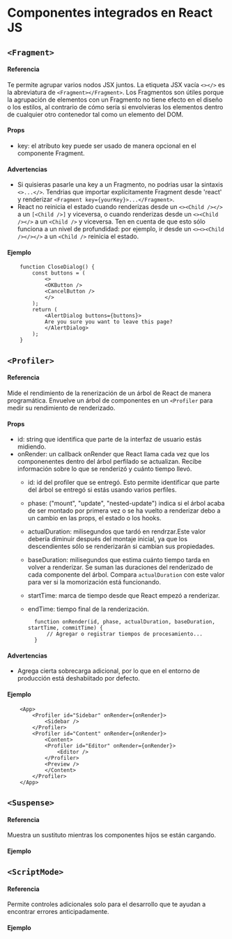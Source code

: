 # Componentes integrados en React JS

## `<Fragment>`

#### __Referencia__

Te permite agrupar varios nodos JSX juntos. La etiqueta JSX vacía `<></>` es la abreviatura de `<Fragment></Fragment>`. Los Fragmentos son útiles porque la agrupación de elementos con un Fragmento no tiene efecto en el diseño o los estilos, al contrario de cómo sería si envolvieras los elementos dentro de cualquier otro contenedor tal como un elemento del DOM.

#### __Props__

+ key: el atributo key puede ser usado de manera opcional en el componente Fragment.

#### __Advertencias__

+ Si quisieras pasarle una key a un Fragmento, no podrias usar la sintaxis `<>...</>`. Tendrias que importar explícitamente Fragment desde 'react' y renderizar `<Fragment key={yourKey}>...</Fragment>`.
+ React no reinicia el estado cuando renderizas desde un `<><Child /></>` a un `[<Child />]` y viceversa, o cuando renderizas desde un `<><Child /></>` a un `<Child />` y viceversa. Ten en cuenta de que esto sólo funciona a un nivel de profundidad: por ejemplo, ir desde un `<><><Child /></></>` a un `<Child />` reinicia el estado.

#### __Ejemplo__

        function CloseDialog() {
            const buttons = (
                <>
                <OKButton />
                <CancelButton />
                </>
            );
            return (
                <AlertDialog buttons={buttons}>
                Are you sure you want to leave this page?
                </AlertDialog>
            );
        }   

## `<Profiler>`

#### __Referencia__

Mide el rendimiento de la renerización de un árbol de React de manera 
programática. Envuelve un árbol de componentes en un `<Profiler` para medir su rendimiento de renderizado.

#### __Props__

+ id: string que identifica que parte de la interfaz de usuario estás midiendo.
+ onRender: un callback onRender que React llama cada vez que los componenentes dentro del árbol perfilado se actualizan. Recibe información sobre lo que se renderizó y cuánto tiempo llevó.
    + id: id del profiler que se entregó. Esto permite identificar que parte del árbol se entregó si estás usando varios perfiles.
    + phase: ("mount", "update", "nested-update") indica si el árbol acaba de ser montado por primera vez o se ha vuelto a renderizar debo a un cambio en las props, el estado o los hooks. 
    + actualDuration: milisegundos que tardó en rendrzar.Este valor debería diminuir después del montaje inicial, ya que los descendientes sólo se renderizarán si cambian sus propiedades.
    + baseDuration: milisegundos que estima cuánto tiempo tarda en volver a renderizar. Se suman las duraciones del renderizado de cada componente del árbol. Compara `actualDuration` con este valor para ver si la momorización está funcionando.
    + startTime: marca de tiempo desde que React empezó a renderizar.
    + endTime: tiempo final de la renderización.


            function onRender(id, phase, actualDuration, baseDuration, startTime, commitTime) {
                // Agregar o registrar tiempos de procesamiento...
            }

#### __Advertencias__

+ Agrega cierta sobrecarga adicional, por lo que en el entorno de producción está deshabiitado por defecto.

#### __Ejemplo__

        <App>
            <Profiler id="Sidebar" onRender={onRender}>
                <Sidebar />
            </Profiler>
            <Profiler id="Content" onRender={onRender}>
                <Content>
                <Profiler id="Editor" onRender={onRender}>
                    <Editor />
                </Profiler>
                <Preview />
                </Content>
            </Profiler>
        </App>

## `<Suspense>`

#### __Referencia__

Muestra un sustituto mientras los componentes hijos se están cargando.

#### __Ejemplo__

## `<ScriptMode>`

#### __Referencia__

Permite controles adicionales solo para el desarrollo que te ayudan a encontrar errores anticipadamente. 

#### __Ejemplo__